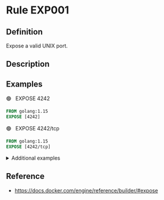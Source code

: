 # Rule EXP001

## Definition

Expose a valid UNIX port.

## Description



## Examples


 &#x1F7E2; &nbsp; EXPOSE 4242

```Dockerfile
FROM golang:1.15
EXPOSE [4242]
```


 &#x1F7E2; &nbsp; EXPOSE 4242/tcp

```Dockerfile
FROM golang:1.15
EXPOSE [4242/tcp]
```



<details><br>
<summary>Additional examples</summary>


 &#x1F7E2; &nbsp; EXPOSE 4242/udp

```Dockerfile
    FROM golang:1.15
    EXPOSE [4242/udp]
```


 &#x1F534; &nbsp; EXPOSE 4242/yyy

```Dockerfile
    FROM golang:1.15
    EXPOSE [4242/yyy]
```


 &#x1F534; &nbsp; EXPOSE 4242:tcp

```Dockerfile
    FROM golang:1.15
    EXPOSE [4242:tcp]
```


 &#x1F7E2; &nbsp; EXPOSE 4242, 4242/tcp, 4242/udp

```Dockerfile
    FROM golang:1.15
    EXPOSE [4242 4242/tcp 4242/udp]
```


 &#x1F534; &nbsp; EXPOSE 67999

```Dockerfile
    FROM golang:1.15
    EXPOSE [67999]
```


 &#x1F534; &nbsp; EXPOSE 4242, 67999, 4242/udp

```Dockerfile
    FROM golang:1.15
    EXPOSE [4242 67999 4242/udp]
```



<p align="right"><sup>Note: all examples are parsed and/or generated from test cases.</sup></p>

</details>

## Reference

- https://docs.docker.com/engine/reference/builder/#expose
